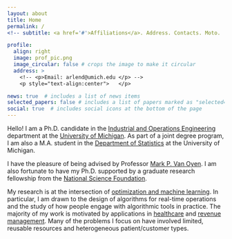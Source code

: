 ```yaml
---
layout: about
title: Home
permalink: /
<!-- subtitle: <a href='#'>Affiliations</a>. Address. Contacts. Moto.  Etc. -->

profile:
  align: right
  image: prof_pic.png
  image_circular: false # crops the image to make it circular
  address: >
    <!-- <p>Email: arlend@umich.edu </p> -->
    <p style="text-align:center">   </p>

news: true  # includes a list of news items
selected_papers: false # includes a list of papers marked as "selected={true}"
social: true  # includes social icons at the bottom of the page
---
```


Hello! I am a Ph.D. candidate in the [Industrial and Operations Engineering][1] department at the [University of Michigan][2]. As part of a joint degree program, I am also a M.A. student in the [Department of Statistics][3] at the University of Michigan. 



I have the pleasure of being advised by Professor [Mark P. Van Oyen][5]. I am also fortunate to have my Ph.D. supported by a graduate research fellowship from the [National Science Foundation][6].

My research is at the intersection of [optimization and machine learning][7]. In particular, I am drawn to the design of algorithms for real-time operations and the study of how people engage with algorithmic tools in practice. The majority of my work is motivated by applications in [healthcare][7] and [revenue management][7]. Many of the problems I focus on have involved limited, reusable resources and heterogeneous patient/customer types.  



[1]: <https://ioe.engin.umich.edu> "IOE"
[2]: <https://umich.edu> "UM"
[3]: <https://lsa.umich.edu/stats> "STATS"
[4]: <https://www.asu.edu> "ASU"
[5]: <https://vanoyen.engin.umich.edu> "Advisor"
[6]: <https://www.nsfgrfp.org/contact/about-grfp/> "GRFP"
[7]: <./research> "Research"
<!-- I have worked with several hospitals on projects concerning surgery scheduling, hospital admissions, and bed placements. I also collaborate with clinicians in the US and UK to improve disease management of glaucoma.    -->
